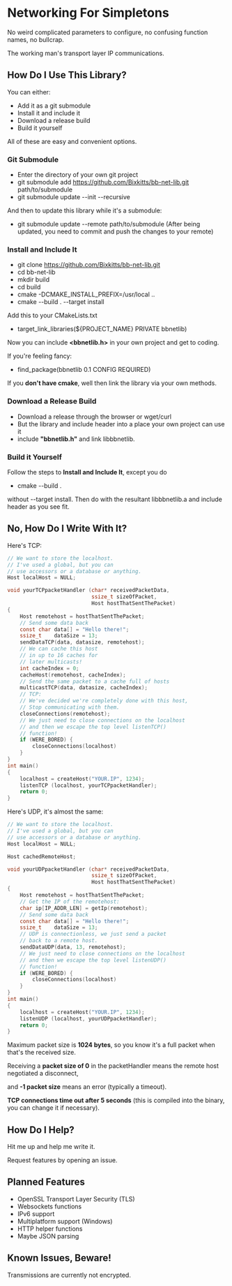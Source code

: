 # Networking For Simpletons
No weird complicated parameters to configure, no 
confusing function names, no bullcrap.

The working man's transport layer IP communications.

## How Do I Use This Library?
You can either:
- Add it as a git submodule
- Install it and include it
- Download a release build
- Build it yourself

All of these are easy and convenient options.

### Git Submodule
- Enter the directory of your own git project
- git submodule add https://github.com/Bixkitts/bb-net-lib.git path/to/submodule
- git submodule update --init --recursive

And then to update this library while it's a submodule:
- git submodule update --remote path/to/submodule
(After being updated, you need to commit and push the changes to your remote)

### Install and Include It
- git clone https://github.com/Bixkitts/bb-net-lib.git
- cd bb-net-lib
- mkdir build
- cd build
- cmake -DCMAKE_INSTALL_PREFIX=/usr/local ..
- cmake --build . --target install

Add this to your CMakeLists.txt
- target_link_libraries(${PROJECT_NAME} PRIVATE bbnetlib)

Now you can include <b><bbnetlib.h></b> in your own project and get to coding.


If you're feeling fancy:
- find_package(bbnetlib 0.1 CONFIG REQUIRED)

If you <b>don't have cmake</b>, well then link the library via your own methods.

### Download a Release Build
- Download a release through the browser or wget/curl
- But the library and include header into a place your own project can use it
- include <b>"bbnetlib.h"</b> and link libbbnetlib.

### Build it Yourself
Follow the steps to <b>Install and Include It</b>,
except you do
- cmake --build .

without --target install.
Then do with the resultant libbbnetlib.a and include header as you see fit.

## No, How Do I Write With It?
Here's TCP:
```c
// We want to store the localhost.
// I've used a global, but you can
// use accessors or a database or anything.
Host localHost = NULL;

void yourTCPpacketHandler (char* receivedPacketData, 
                           ssize_t sizeOfPacket, 
                           Host hostThatSentThePacket)
{
    Host remotehost = hostThatSentThePacket;
    // Send some data back
    const char data[] = "Hello there!";
    ssize_t    dataSize = 13;
    sendDataTCP(data, datasize, remotehost);
    // We can cache this host
    // in up to 16 caches for
    // later multicasts!
    int cacheIndex = 0;
    cacheHost(remotehost, cacheIndex);
    // Send the same packet to a cache full of hosts
    multicastTCP(data, datasize, cacheIndex);
    // TCP:
    // We've decided we're completely done with this host,
    // Stop communicating with them.
    closeConnections(remotehost);
    // We just need to close connections on the localhost
    // and then we escape the top level listenTCP()
    // function!
    if (WERE_BORED) {
        closeConnections(localhost)
    }
}
int main() 
{
    localhost = createHost("YOUR.IP", 1234);
    listenTCP (localhost, yourTCPpacketHandler);
    return 0;
}
```
Here's UDP, it's almost the same:
```c
// We want to store the localhost.
// I've used a global, but you can
// use accessors or a database or anything.
Host localHost = NULL;

Host cachedRemoteHost;

void yourUDPpacketHandler (char* receivedPacketData, 
                           ssize_t sizeOfPacket, 
                           Host hostThatSentThePacket)
{
    Host remotehost = hostThatSentThePacket;
    // Get the IP of the remotehost:
    char ip[IP_ADDR_LEN] = getIp(remotehost);
    // Send some data back
    const char data[] = "Hello there!";
    ssize_t    dataSize = 13;
    // UDP is connectionless, we just send a packet
    // back to a remote host.
    sendDataUDP(data, 13, remotehost);
    // We just need to close connections on the localhost
    // and then we escape the top level listenUDP()
    // function!
    if (WERE_BORED) {
        closeConnections(localhost)
    }
}
int main() 
{
    localhost = createHost("YOUR.IP", 1234);
    listenUDP (localhost, yourUDPpacketHandler);
    return 0;
}
```

Maximum packet size is <b>1024 bytes</b>, so you know it's a full packet when that's the received size.

Receiving a <b>packet size of 0</b> in the packetHandler means the remote host negotiated a disconnect,

and <b>-1 packet size</b> means an error (typically a timeout).

<b>TCP connections time out after 5 seconds</b> (this is compiled into the binary, you can change it if necessary).

## How Do I Help?
Hit me up and help me write it.

Request features by opening an issue.

## Planned Features
- OpenSSL Transport Layer Security (TLS)
- Websockets functions
- IPv6 support
- Multiplatform support (Windows)
- HTTP helper functions
- Maybe JSON parsing

## Known Issues, Beware!
Transmissions are currently not encrypted.
